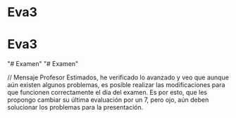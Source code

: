 # Eva3
# Eva3
"# Examen" 
"# Examen" 


// Mensaje Profesor
Estimados, he verificado lo avanzado y veo que aunque aún existen algunos problemas, es posible realizar las modificaciones para que funcionen correctamente el día del examen. Es por esto, que les propongo cambiar su última evaluación por un 7, pero ojo, aún deben solucionar los problemas para la presentación.
